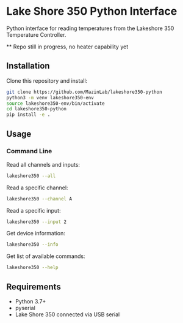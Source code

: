 # Lake Shore 350 Python Interface

Python interface for reading temperatures from the Lakeshore 350 Temperature Controller.

** Repo still in progress, no heater capability yet 

## Installation

Clone this repository and install:
```bash
git clone https://github.com/MazinLab/lakeshore350-python
python3 -m venv lakeshore350-env
source lakeshore350-env/bin/activate  
cd lakeshore350-python
pip install -e .
```

## Usage

### Command Line

Read all channels and inputs:
```bash
lakeshore350 --all
```

Read a specific channel:
```bash
lakeshore350 --channel A
```


Read a specific input:
```bash
lakeshore350 --input 2
```

Get device information:
```bash
lakeshore350 --info
```

Get list of available commands:
```bash
lakeshore350 --help
```
## Requirements

- Python 3.7+
- pyserial
- Lake Shore 350 connected via USB serial




